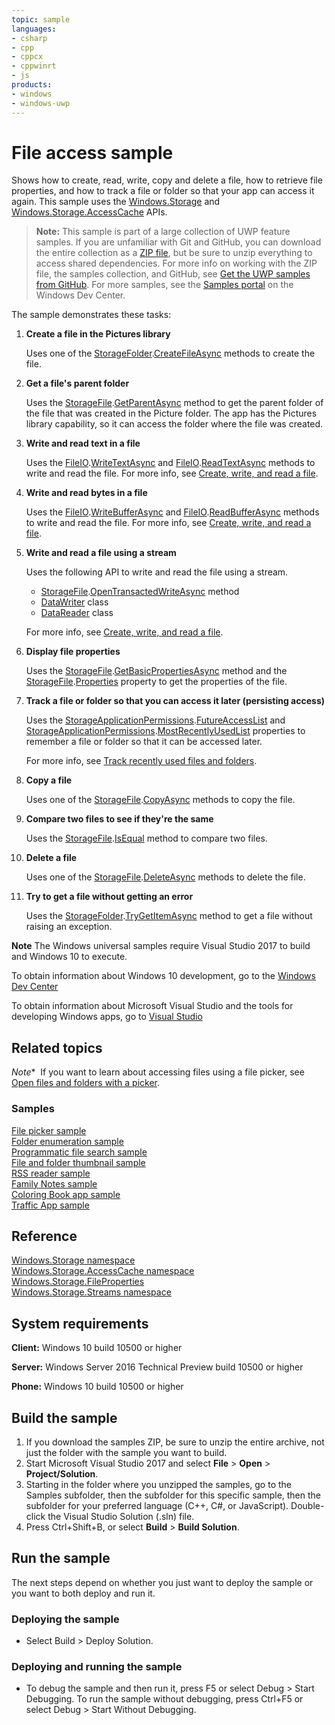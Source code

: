 ```yaml
---
topic: sample
languages:
- csharp
- cpp
- cppcx
- cppwinrt
- js
products:
- windows
- windows-uwp
---
```


<!---
  category: FilesFoldersAndLibraries
  samplefwlink: http://go.microsoft.com/fwlink/p/?LinkId=619995
--->

# File access sample

Shows how to create, read, write, copy and delete a file, how to retrieve file properties, and how 
to track a file or folder so that your app can access it again. 
This sample uses the [Windows.Storage](http://msdn.microsoft.com/library/windows/apps/br227346) and 
[Windows.Storage.AccessCache](http://msdn.microsoft.com/library/windows/apps/br207498) APIs.

> **Note:** This sample is part of a large collection of UWP feature samples. 
> If you are unfamiliar with Git and GitHub, you can download the entire collection as a 
> [ZIP file](https://github.com/Microsoft/Windows-universal-samples/archive/master.zip), but be 
> sure to unzip everything to access shared dependencies. For more info on working with the ZIP file, 
> the samples collection, and GitHub, see [Get the UWP samples from GitHub](https://aka.ms/ovu2uq). 
> For more samples, see the [Samples portal](https://aka.ms/winsamples) on the Windows Dev Center. 

The sample demonstrates these tasks:

1.  **Create a file in the Pictures library**

    Uses one of the [StorageFolder](http://msdn.microsoft.com/library/windows/apps/br227230).[CreateFileAsync](http://msdn.microsoft.com/library/windows/apps/br227249) methods to create the file.

2.  **Get a file's parent folder**

    Uses the [StorageFile](http://msdn.microsoft.com/library/windows/apps/br227171).[GetParentAsync](http://msdn.microsoft.com/library/windows/apps/dn298477) method to get the parent folder of the file that was created in the Picture folder. The app has the Pictures library capability, so it can access the folder where the file was created.

3.  **Write and read text in a file**

    Uses the [FileIO](http://msdn.microsoft.com/library/windows/apps/hh701440).[WriteTextAsync](http://msdn.microsoft.com/library/windows/apps/hh701505) and [FileIO](http://msdn.microsoft.com/library/windows/apps/hh701440).[ReadTextAsync](http://msdn.microsoft.com/library/windows/apps/hh701482) methods to write and read the file. For more info, see [Create, write, and read a file](https://msdn.microsoft.com/library/windows/apps/mt185401).

4.  **Write and read bytes in a file**

    Uses the [FileIO](http://msdn.microsoft.com/library/windows/apps/hh701440).[WriteBufferAsync](http://msdn.microsoft.com/library/windows/apps/hh701490) and [FileIO](http://msdn.microsoft.com/library/windows/apps/hh701440).[ReadBufferAsync](http://msdn.microsoft.com/library/windows/apps/hh701468) methods to write and read the file. For more info, see [Create, write, and read a file](https://msdn.microsoft.com/library/windows/apps/mt185401).

5.  **Write and read a file using a stream**

    Uses the following API to write and read the file using a stream.

    -   [StorageFile](http://msdn.microsoft.com/library/windows/apps/br227171).[OpenTransactedWriteAsync](http://msdn.microsoft.com/library/windows/apps/hh996766) method
    -   [DataWriter](http://msdn.microsoft.com/library/windows/apps/br208154) class
    -   [DataReader](http://msdn.microsoft.com/library/windows/apps/br208119) class

    For more info, see [Create, write, and read a file](https://msdn.microsoft.com/library/windows/apps/mt185401).

6.  **Display file properties**

    Uses the [StorageFile](http://msdn.microsoft.com/library/windows/apps/br227171).[GetBasicPropertiesAsync](http://msdn.microsoft.com/library/windows/apps/hh701737) method and the [StorageFile](http://msdn.microsoft.com/library/windows/apps/br227171).[Properties](http://msdn.microsoft.com/library/windows/apps/br227225) property to get the properties of the file.

7.  **Track a file or folder so that you can access it later (persisting access)**

    Uses the [StorageApplicationPermissions](http://msdn.microsoft.com/library/windows/apps/br207456).[FutureAccessList](http://msdn.microsoft.com/library/windows/apps/br207457) and [StorageApplicationPermissions](http://msdn.microsoft.com/library/windows/apps/br207456).[MostRecentlyUsedList](http://msdn.microsoft.com/library/windows/apps/br207458) properties to remember a file or folder so that it can be accessed later.

    For more info, see [Track recently used files and folders](https://msdn.microsoft.com/library/windows/apps/mt186452).

8.  **Copy a file**

    Uses one of the [StorageFile](http://msdn.microsoft.com/library/windows/apps/br227171).[CopyAsync](http://msdn.microsoft.com/library/windows/apps/br227190) methods to copy the file.

9.  **Compare two files to see if they're the same**

    Uses the [StorageFile](http://msdn.microsoft.com/library/windows/apps/br227171).[IsEqual](http://msdn.microsoft.com/library/windows/apps/dn298484) method to compare two files.

10. **Delete a file**

    Uses one of the [StorageFile](http://msdn.microsoft.com/library/windows/apps/br227171).[DeleteAsync](http://msdn.microsoft.com/library/windows/apps/br227199) methods to delete the file.

11. **Try to get a file without getting an error**

    Uses the [StorageFolder](http://msdn.microsoft.com/library/windows/apps/br227230).[TryGetItemAsync](http://msdn.microsoft.com/library/windows/apps/dn251721) method to get a file without raising an exception.

**Note** The Windows universal samples require Visual Studio 2017 to build and Windows 10 to execute.
 
To obtain information about Windows 10 development, go to the [Windows Dev Center](http://go.microsoft.com/fwlink/?LinkID=532421)

To obtain information about Microsoft Visual Studio and the tools for developing Windows apps, go to [Visual Studio](http://go.microsoft.com/fwlink/?LinkID=532422)

## Related topics

*Note**  If you want to learn about accessing files using a file picker, see [Open files and folders with a picker](https://msdn.microsoft.com/library/windows/apps/mt186456).

### Samples

[File picker sample](http://go.microsoft.com/fwlink/p/?linkid=231464)  
[Folder enumeration sample](http://go.microsoft.com/fwlink/p/?linkid=231512)  
[Programmatic file search sample](http://go.microsoft.com/fwlink/p/?linkid=231532)  
[File and folder thumbnail sample](http://go.microsoft.com/fwlink/p/?linkid=231522)  
[RSS reader sample](https://github.com/Microsoft/Windows-appsample-rssreader)  
[Family Notes sample](https://github.com/Microsoft/Windows-appsample-familynotes)  
[Coloring Book app sample](https://github.com/Microsoft/Windows-appsample-coloringbook)  
[Traffic App sample](https://github.com/microsoft/windows-appsample-trafficapp/)  

## Reference

[Windows.Storage namespace](http://msdn.microsoft.com/library/windows/apps/br227346)  
[Windows.Storage.AccessCache namespace](http://msdn.microsoft.com/library/windows/apps/br207498)  
[Windows.Storage.FileProperties](http://msdn.microsoft.com/library/windows/apps/br207831)  
[Windows.Storage.Streams namespace](http://msdn.microsoft.com/library/windows/apps/br241791)  

## System requirements

**Client:** Windows 10 build 10500 or higher

**Server:** Windows Server 2016 Technical Preview build 10500 or higher

**Phone:** Windows 10 build 10500 or higher

## Build the sample

1. If you download the samples ZIP, be sure to unzip the entire archive, not just the folder with the sample you want to build. 
2. Start Microsoft Visual Studio 2017 and select **File** \> **Open** \> **Project/Solution**.
3. Starting in the folder where you unzipped the samples, go to the Samples subfolder, then the subfolder for this specific sample, then the subfolder for your preferred language (C++, C#, or JavaScript). Double-click the Visual Studio Solution (.sln) file.
4. Press Ctrl+Shift+B, or select **Build** \> **Build Solution**.

## Run the sample

The next steps depend on whether you just want to deploy the sample or you want to both deploy and run it.

### Deploying the sample

- Select Build > Deploy Solution. 

### Deploying and running the sample

- To debug the sample and then run it, press F5 or select Debug >  Start Debugging. To run the sample without debugging, press Ctrl+F5 or select Debug > Start Without Debugging. 

